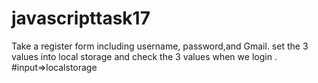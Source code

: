 # javascripttask17
Take a register form including username, password,and Gmail. set the 3 values into local storage and check the 3 values when we login .
#input=>localstorage

